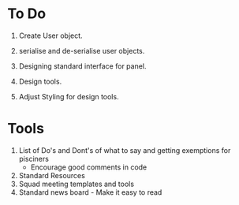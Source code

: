 # To Do

1. Create User object.
1. serialise and de-serialise user objects.


1. Designing standard interface for panel.
1. Design tools.
1. Adjust Styling for design tools.

# Tools

1. List of Do's and Dont's of what to say and getting exemptions for pisciners
	* Encourage good comments in code
1. Standard Resources
1. Squad meeting templates and tools
1. Standard news board - Make it easy to read